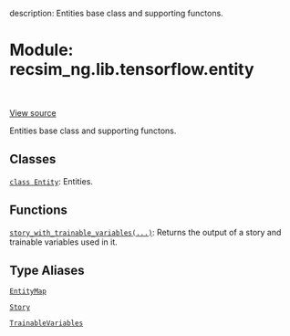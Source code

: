 description: Entities base class and supporting functons.

<div itemscope itemtype="http://developers.google.com/ReferenceObject">
<meta itemprop="name" content="recsim_ng.lib.tensorflow.entity" />
<meta itemprop="path" content="Stable" />
</div>

# Module: recsim_ng.lib.tensorflow.entity

<!-- Insert buttons and diff -->

<table class="tfo-notebook-buttons tfo-api nocontent" align="left">

</table>

<a target="_blank" href="https://github.com/google-research/recsim_ng/tree/master/recsim_ng/lib/tensorflow/entity.py">View
source</a>

Entities base class and supporting functons.

## Classes

[`class Entity`](../../../recsim_ng/lib/tensorflow/entity/Entity.md): Entities.

## Functions

[`story_with_trainable_variables(...)`](../../../recsim_ng/lib/tensorflow/entity/story_with_trainable_variables.md):
Returns the output of a story and trainable variables used in it.

## Type Aliases

[`EntityMap`](../../../recsim_ng/lib/tensorflow/entity/EntityMap.md)

[`Story`](../../../recsim_ng/lib/tensorflow/entity/Story.md)

[`TrainableVariables`](../../../recsim_ng/lib/tensorflow/entity/TrainableVariables.md)
